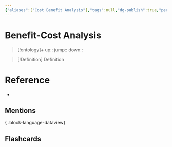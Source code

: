 ```yaml
---
{"aliases":["Cost Benefit Analysis"],"tags":null,"dg-publish":true,"permalink":"/cards/benefit-cost-analysis/","dgPassFrontmatter":true}
---
```


# Benefit-Cost Analysis

> [!ontology]+
> up:: 
> jump:: 
> down:: 

> [!Definition] Definition

# Reference

- 

## Mentions


{ .block-language-dataview}

## Flashcards